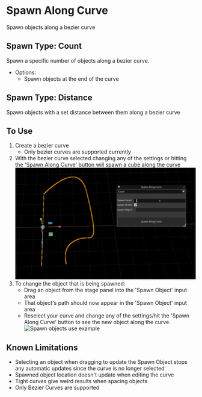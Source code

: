 # Spawn Along Curve

Spawn objects along a bezier curve

## Spawn Type: Count
Spawn a specific number of objects along a bezier curve.
 - Options:
   - Spawn objects at the end of the curve
## Spawn Type: Distance
Spawn objects with a set distance between them along a bezier curve

## To Use
1. Create a bezier curve
    - Only bezier curves are supported currently
2. With the bezier curve selected changing any of the settings or hitting the 'Spawn Along Curve' button will spawn a cube along the curve
![Spawn objects use example](/exts/tvfx.curve.spawnOnCurve/docs/spawn_example.gif)
3. To change the object that is being spawned:
    - Drag an object from the stage panel into the 'Spawn Object' input area
     - That object's path should now appear in the 'Spawn Object' input area
    - Reselect your curve and change any of the settings/hit the 'Spawn Along Curve' button to see the new object along the curve.
![Spawn objects use example](/exts/tvfx.curve.spawnOnCurve/docs/change_spawn_object_example.gif)


## Known Limitations
 - Selecting an object when dragging to update the Spawn Object stops any automatic updates since the curve is no longer selected
 - Spawned object location doesn't update when editing the curve
 - Tight curves give weird results when spacing objects
 - Only Bezier Curves are supported